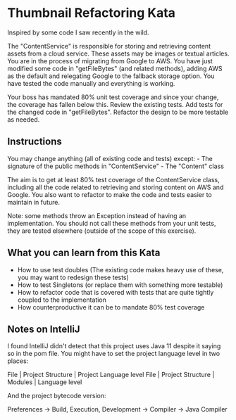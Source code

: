 Thumbnail Refactoring Kata
==========================

Inspired by some code I saw recently in the wild.

The "ContentService" is responsible for storing and retrieving content assets from a cloud service. These assets may be images or textual articles. You are in the process of migrating from Google to AWS. You have just modified some code in "getFileBytes" (and related methods), adding AWS as the default and relegating Google to the fallback storage option. You have tested the code manually and everything is working.

Your boss has mandated 80% unit test coverage and since your change, the coverage has fallen below this. Review the existing tests. Add tests for the changed code in "getFileBytes". Refactor the design to be more testable as needed.

Instructions
------------

You may change anything (all of existing code and tests) except:
	- The signature of the public methods in "ContentService"
	- The "Content" class

The aim is to get at least 80% test coverage of the ContentService class, including all the code related to retrieving and storing content on AWS and Google. You also want to refactor to make the code and tests easier to maintain in future.

Note: some methods throw an Exception instead of having an implementation. You should not call these methods from your unit tests, they are tested elsewhere (outside of the scope of this exercise).

What you can learn from this Kata
---------------------------------

- How to use test doubles (The existing code makes heavy use of these, you may want to redesign these tests)
- How to test Singletons (or replace them with something more testable)
- How to refactor code that is covered with tests that are quite tightly coupled to the implementation
- How counterproductive it can be to mandate 80% test coverage

Notes on IntelliJ
-----------------

I found IntelliJ didn't detect that this project uses Java 11 despite it saying so in the pom file. You might have to set the project language level in two places:

File | Project Structure | Project Language level
File | Project Structure | Modules | Language level

And the project bytecode version:

Preferences -> Build, Execution, Development -> Compiler -> Java Compiler

